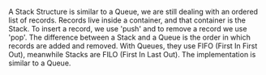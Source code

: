 A Stack Structure is similar to a Queue, we are still dealing with an ordered list of records. 
Records live inside a container, and that container is the Stack. To insert a record, we use 'push' 
and to remove a record we use 'pop'. The difference between a Stack and a Queue is the order in which 
records are added and removed. With Queues, they use FIFO (First In First Out), meanwhile Stacks are 
FILO (First In Last Out). The implementation is similar to a Queue. 